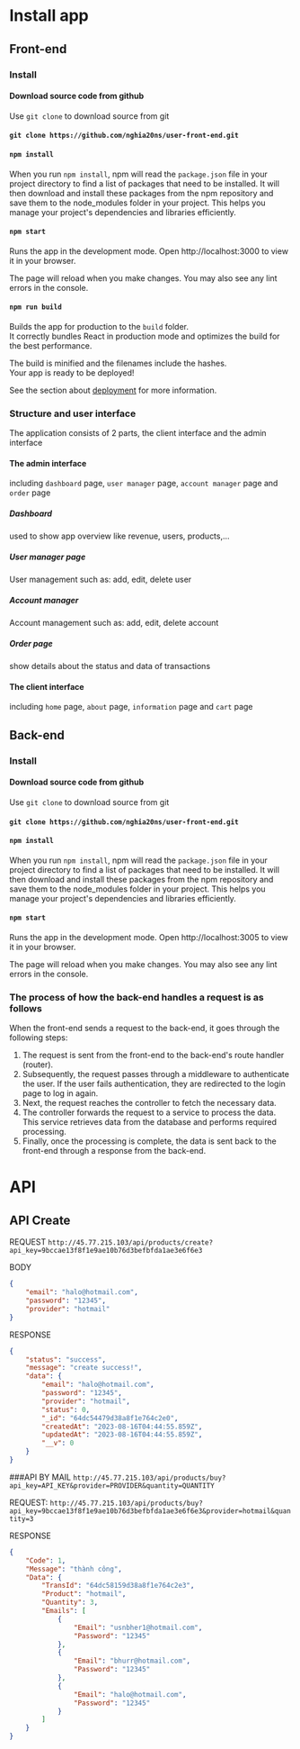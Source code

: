 # Install app
## Front-end
### Install
#### Download source code from github
Use `git clone` to download source from git
#### `git clone https://github.com/nghia20ns/user-front-end.git`

#### `npm install`
When you run `npm install`, npm will read the `package.json` file in your project directory to find a list of packages that need to be installed. It will then download and install these packages from the npm repository and save them to the node_modules folder in your project. This helps you manage your project's dependencies and libraries efficiently.

#### `npm start`
Runs the app in the development mode.
Open http://localhost:3000 to view it in your browser.

The page will reload when you make changes.
You may also see any lint errors in the console.


#### `npm run build`

Builds the app for production to the `build` folder.\
It correctly bundles React in production mode and optimizes the build for the best performance.

The build is minified and the filenames include the hashes.\
Your app is ready to be deployed!

See the section about [deployment](https://facebook.github.io/create-react-app/docs/deployment) for more information.

### Structure and user interface
The application consists of 2 parts, the client interface and the admin interface
#### The admin interface
including `dashboard` page, `user manager` page, `account manager` page and `order` page

##### Dashboard
used to show app overview like revenue, users, products,...
##### User manager page
User management such as: add, edit, delete user 
##### Account manager
Account management such as: add, edit, delete account 
##### Order page
show details about the status and data of transactions

#### The client interface
including `home` page, `about` page, `information` page and `cart` page

## Back-end
### Install
#### Download source code from github
Use `git clone` to download source from git
#### `git clone https://github.com/nghia20ns/user-front-end.git`

#### `npm install`
When you run `npm install`, npm will read the `package.json` file in your project directory to find a list of packages that need to be installed. It will then download and install these packages from the npm repository and save them to the node_modules folder in your project. This helps you manage your project's dependencies and libraries efficiently.

#### `npm start`
Runs the app in the development mode.
Open http://localhost:3005 to view it in your browser.

The page will reload when you make changes.
You may also see any lint errors in the console.
### The process of how the back-end handles a request is as follows
When the front-end sends a request to the back-end, it goes through the following steps:
1. The request is sent from the front-end to the back-end's route handler (router).
2. Subsequently, the request passes through a middleware to authenticate the user. If the user fails authentication, they are redirected to the login page to log in again.
3. Next, the request reaches the controller to fetch the necessary data.
4. The controller forwards the request to a service to process the data. This service retrieves data from the database and performs required processing.
5. Finally, once the processing is complete, the data is sent back to the front-end through a response from the back-end.
# API
## API Create
REQUEST
`http://45.77.215.103/api/products/create?api_key=9bccae13f8f1e9ae10b76d3befbfda1ae3e6f6e3`

BODY
```json 
{
    "email": "halo@hotmail.com",
    "password": "12345",
    "provider": "hotmail"
}
```
RESPONSE
```json
{
    "status": "success",
    "message": "create success!",
    "data": {
        "email": "halo@hotmail.com",
        "password": "12345",
        "provider": "hotmail",
        "status": 0,
        "_id": "64dc54479d38a8f1e764c2e0",
        "createdAt": "2023-08-16T04:44:55.859Z",
        "updatedAt": "2023-08-16T04:44:55.859Z",
        "__v": 0
    }
}
```
###API BY MAIL
`http://45.77.215.103/api/products/buy?api_key=API_KEY&provider=PROVIDER&quantity=QUANTITY`


REQUEST:
`http://45.77.215.103/api/products/buy?api_key=9bccae13f8f1e9ae10b76d3befbfda1ae3e6f6e3&provider=hotmail&quantity=3`

RESPONSE
```json
{
    "Code": 1,
    "Message": "thành công",
    "Data": {
        "TransId": "64dc58159d38a8f1e764c2e3",
        "Product": "hotmail",
        "Quantity": 3,
        "Emails": [
            {
                "Email": "usnbher1@hotmail.com",
                "Password": "12345"
            },
            {
                "Email": "bhurr@hotmail.com",
                "Password": "12345"
            },
            {
                "Email": "halo@hotmail.com",
                "Password": "12345"
            }
        ]
    }
}
```
